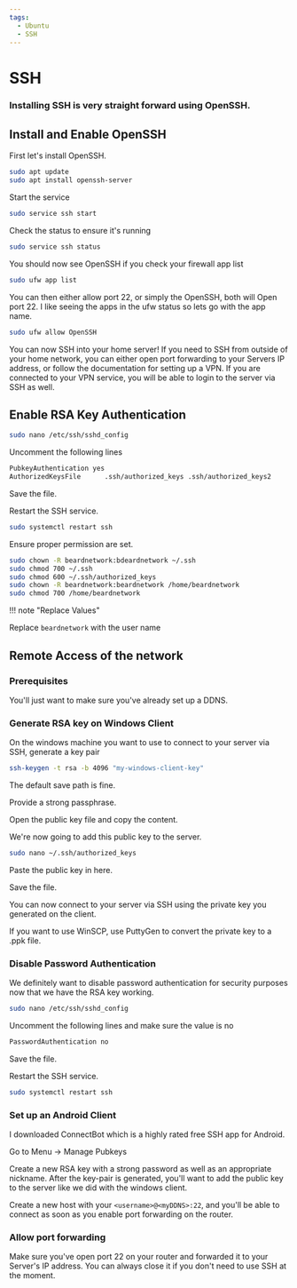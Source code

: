 ```yaml
---
tags:
  - Ubuntu
  - SSH
---
```


# SSH

### Installing SSH is very straight forward using OpenSSH.

## Install and Enable OpenSSH

First let's install OpenSSH.

```bash
sudo apt update
sudo apt install openssh-server
```
Start the service

```bash
sudo service ssh start
```

Check the status to ensure it's running

```bash
sudo service ssh status
```

You should now see OpenSSH if you check your firewall app list

```bash
sudo ufw app list
```

You can then either allow port 22, or simply the OpenSSH, both will Open port 22. I like seeing the apps in the ufw status so lets go with the app name.

```bash
sudo ufw allow OpenSSH
```
You can now SSH into your home server! If you need to SSH from outside of your home network, you can either open port forwarding to your Servers IP address, or follow the documentation for setting up a VPN. If you are connected to your VPN service, you will be able to login to the server via SSH as well.

## Enable RSA Key Authentication

```bash
sudo nano /etc/ssh/sshd_config
```
Uncomment the following lines

```bash
PubkeyAuthentication yes
AuthorizedKeysFile      .ssh/authorized_keys .ssh/authorized_keys2
```
Save the file.

Restart the SSH service.

```bash
sudo systemctl restart ssh
```

Ensure proper permission are set.

```bash
sudo chown -R beardnetwork:bdeardnetwork ~/.ssh
sudo chmod 700 ~/.ssh
sudo chmod 600 ~/.ssh/authorized_keys
sudo chown -R beardnetwork:beardnetwork /home/beardnetwork
sudo chmod 700 /home/beardnetwork
```

!!! note "Replace Values"

Replace `beardnetwork` with the user name


## Remote Access of the network

### Prerequisites

You'll just want to make sure you've already set up a DDNS.

### Generate RSA key on Windows Client
On the windows machine you want to use to connect to your server via SSH, generate a key pair

```bash
ssh-keygen -t rsa -b 4096 "my-windows-client-key"
```
The default save path is fine.

Provide a strong passphrase.

Open the public key file and copy the content.

We're now going to add this public key to the server.

```bash
sudo nano ~/.ssh/authorized_keys
```
Paste the public key in here.

Save the file.

You can now connect to your server via SSH using the private key you generated on the client.

If you want to use WinSCP, use PuttyGen to convert the private key to a .ppk file.

### Disable Password Authentication

We definitely want to disable password authentication for security purposes now that we have the RSA key working.

```bash
sudo nano /etc/ssh/sshd_config
```
Uncomment the following lines and make sure the value is no

```bash
PasswordAuthentication no
```
Save the file.

Restart the SSH service.

```bash
sudo systemctl restart ssh
```

### Set up an Android Client
I downloaded ConnectBot which is a highly rated free SSH app for Android.

Go to Menu -> Manage Pubkeys

Create a new RSA key with a strong password as well as an appropriate nickname. After the key-pair is generated, you'll want to add the public key to the server like we did with the windows client.

Create a new host with your `<username>@<myDDNS>:22`, and you'll be able to connect as soon as you enable port forwarding on the router.

### Allow port forwarding
Make sure you've open port 22 on your router and forwarded it to your Server's IP address. You can always close it if you don't need to use SSH at the moment.

